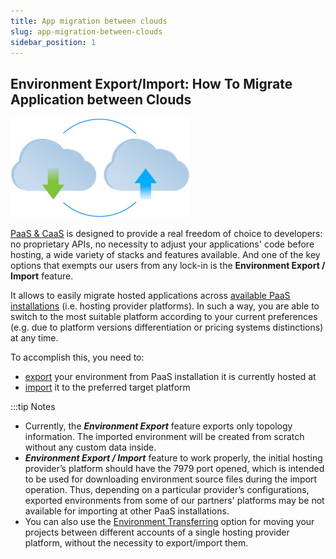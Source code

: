 ```yaml
---
title: App migration between clouds
slug: app-migration-between-clouds
sidebar_position: 1
---
```


## Environment Export/Import: How To Migrate Application between Clouds

<div style={{
    display: 'grid',
    gridTemplateColumns: '0.3fr 1fr',
    gap: '10px'
}}>
<div>

![Locale Dropdown](./img/AppMigrationbetweenClouds/01-environment-export-import.png)

</div>

<div>

[PaaS & CaaS](/docs/EnvironmentManagement/Environment%20Export%20and%20Import/App%20Migration%20between%20Clouds) is designed to provide a real freedom of choice to developers: no proprietary APIs, no necessity to adjust your applications' code before hosting, a wide variety of stacks and features available. And one of the key options that exempts our users from any lock-in is the **Environment Export / Import** feature.

</div>

</div>

It allows to easily migrate hosted applications across [available PaaS installations](https://cloudmydc.com/) (i.e. hosting provider platforms). In such a way, you are able to switch to the most suitable platform according to your current preferences (e.g. due to platform versions differentiation or pricing systems distinctions) at any time.

To accomplish this, you need to:

- [export](/docs/EnvironmentManagement/Environment%20Export%20and%20Import/Environment%20Export) your environment from PaaS installation it is currently hosted at
- [import](/docs/EnvironmentManagement/Environment%20Export%20and%20Import/Environment%20Import) it to the preferred target platform

:::tip Notes

- Currently, the **_Environment Export_** feature exports only topology information. The imported environment will be created from scratch without any custom data inside.
- **_Environment Export / Import_** feature to work properly, the initial hosting provider’s platform should have the 7979 port opened, which is intended to be used for downloading environment source files during the import operation. Thus, depending on a particular provider’s configurations, exported environments from some of our partners' platforms may be not available for importing at other PaaS installations.
- You can also use the [Environment Transferring](/docs/EnvironmentManagement/Environment%20Transferring) option for moving your projects between different accounts of a single hosting provider platform, without the necessity to export/import them.
